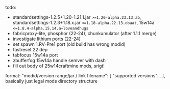 todo:

- standardsettings-1.2.5+1.20-1.21.1.jar `>=1.20-alpha.23.13.ab`, standardsettings-1.2.3+1.18.x.jar
  `<=1.18-alpha.22.13.obaat`, 15w14a `<=1.8.4-alpha.15.14.a+loveandhugs`
- fabricproxy-lite, phosphor (22-24), chunkumulator (after 1.1.1 merge)
- investigate lithium ports (22-24)
- set spawn 1.RV-Pre1 port (old build has wrong modid)
- fastreset 22 dep
- tabfocus 15w14a port
- zbufferfog 15w14a handle semver with dash
- fill out body of 25w14craftmine mods, srigt!

format: "modid/version range/jar / link filename": \[ "supported versions"... ],
basically just legal mods directory structure
